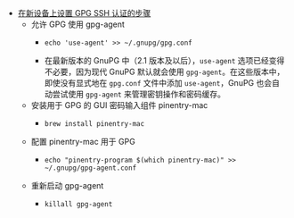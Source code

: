 - [在新设备上设置 GPG SSH 认证的步骤](https://zhuanlan.zhihu.com/p/428711167)
	- 允许 GPG 使用 gpg-agent
		- ```
		  echo 'use-agent' >> ~/.gnupg/gpg.conf
		  ```
		- 在最新版本的 GnuPG 中（2.1 版本及以后），`use-agent` 选项已经变得不必要，因为现代 GnuPG 默认就会使用 `gpg-agent`。在这些版本中，即使没有显式地在 `gpg.conf` 文件中添加 `use-agent`，GnuPG 也会自动尝试使用 `gpg-agent` 来管理密钥操作和密码缓存。
	- 安装用于 GPG 的 GUI 密码输入组件 pinentry-mac
		- ```
		  brew install pinentry-mac
		  ```
	- 配置 pinentry-mac 用于 GPG
		- ```
		  echo "pinentry-program $(which pinentry-mac)" >> ~/.gnupg/gpg-agent.conf
		  ```
	- 重新启动 gpg-agent
		- ```
		  killall gpg-agent
		  ```